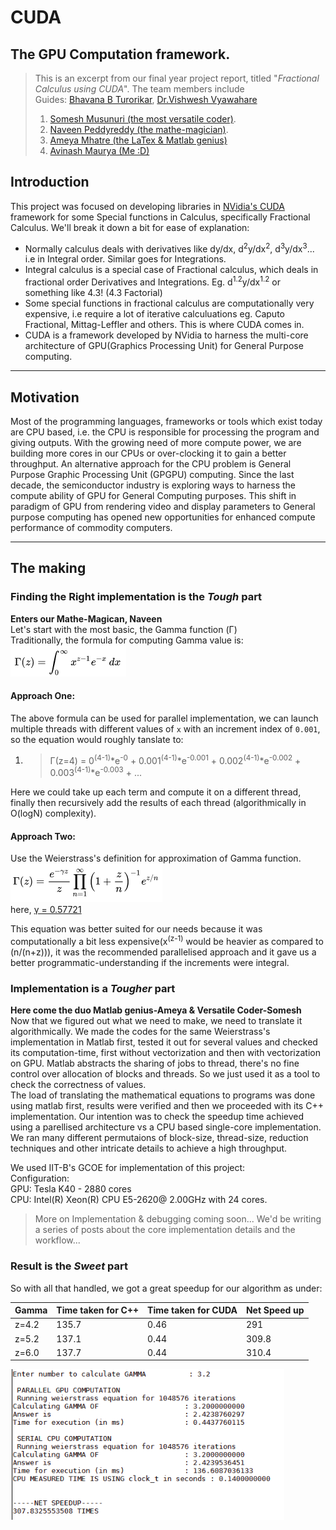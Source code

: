 # CUDA
## The GPU Computation framework.
> This is an excerpt from our final year project report, titled "*Fractional Calculus using CUDA*". The team members include   
> Guides: [Bhavana B Turorikar](https://www.linkedin.com/in/bhavana-alte-turorikar-13283620/), [Dr.Vishwesh Vyawahare](https://www.linkedin.com/in/vishwesh-vyawahare-6b472211/)
> 1. [Somesh Musunuri (the most versatile coder)](https://www.linkedin.com/in/somesh-musunuri-10639811a/).    
> 2. [Naveen Peddyreddy (the mathe-magician)](https://www.linkedin.com/in/naveen-peddyreddy-a05344142/).      
> 3. [Ameya Mhatre (the LaTex & Matlab genius)](https://www.linkedin.com/in/ameya-mhatre-46a660141/)     
> 4. [Avinash Maurya (Me :D)](https://www.linkedin.com/in/mauryaavinash/)     

## Introduction
This project was focused on developing libraries in [NVidia's CUDA](https://developer.nvidia.com/about-cuda) framework for some Special functions in Calculus, specifically Fractional Calculus. We'll break it down a bit for ease of explanation:    
* Normally calculus deals with derivatives like dy/dx, d<sup>2</sup>y/dx<sup>2</sup>, d<sup>3</sup>y/dx<sup>3</sup>... i.e in Integral order. Similar goes for Integrations.
* Integral calculus is a special case of Fractional calculus, which deals in fractional order Derivatives and Integrations. Eg. d<sup>1.2</sup>y/dx<sup>1.2</sup> or something like 4.3! (4.3 Factorial)
* Some special functions in fractional calculus are computationally very expensive, i.e require a lot of iterative calculuations eg. Caputo Fractional, Mittag-Leffler and others. This is where CUDA comes in.
* CUDA is a framework developed by NVidia to harness the multi-core architecture of GPU(Graphics Processing Unit) for General Purpose computing.
* * * *

## Motivation
Most of the programming languages, frameworks or tools which exist today are CPU based, i.e. the CPU is responsible for processing the program and giving outputs. With the growing need of more compute power, we are building more cores in our CPUs or over-clocking it to gain a better throughput. An alternative approach for the CPU problem is General Purpose Graphic Processing Unit (GPGPU) computing. Since the last decade, the semiconductor industry is exploring ways to harness the compute ability of GPU for General Computing purposes.
This shift in paradigm of GPU from rendering video and display parameters to General purpose computing has opened new opportunities for enhanced compute performance of commodity computers.

* * * *

## The making      

### Finding the Right implementation is the *Tough* part    
**Enters our Mathe-Magican, Naveen**    
Let's start with the most basic, the Gamma function (&Gamma;)   
Traditionally, the formula for computing Gamma value is:    
![Gamma Formula](images/cuda/gamma/gamma-1.png)        

#### Approach One: 
The above formula can be used for parallel implementation, we can launch multiple threads with different values of `x` with an increment index of `0.001`, so the equation would roughly tanslate to: 
1. > &Gamma;(z=4) = 0<sup>(4-1)</sup>*e<sup>-0</sup> +  0.001<sup>(4-1)</sup>*e<sup>-0.001</sup> + 0.002<sup>(4-1)</sup>*e<sup>-0.002</sup> + 0.003<sup>(4-1)</sup>*e<sup>-0.003</sup> + ...    

Here we could take up each term and compute it on a different thread, finally then recursively add the results of each thread (algorithmically in O(logN) complexity).

#### Approach Two:
Use the Weierstrass's definition for approximation of Gamma function.   
![Weierstrass's formula](images/cuda/gamma/gamma-2.png)        
here, [&gamma; = 0.57721](https://en.wikipedia.org/wiki/Euler%E2%80%93Mascheroni_constant)      

This equation was better suited for our needs because it was computationally a bit less expensive(x<sup/>(z-1)</sup> would be heavier as compared to (n/(n+z))), it was the recommended parallelised approach and it gave us a better programmatic-understanding if the increments were integral.


### Implementation is a *Tougher* part  
**Here come the duo Matlab genius-Ameya & Versatile Coder-Somesh**  
Now that we figured out what we need to make, we need to translate it algorithmically. We made the codes for the same Weierstrass's implementation in Matlab first, tested it out for several values and checked its computation-time, first without vectorization and then with vectorization on GPU. Matlab abstracts the sharing of jobs to thread, there's no fine control over allocation of blocks and threads. So we just used it as a tool to check the correctness of values.      
The load of translating the mathematical equations to programs was done using matlab first, results were verified and then we proceeded with its C++ implementation. Our intention was to check the speedup time achieved using a parellised architecture vs a CPU based single-core implementation.   
We ran many different permutaions of block-size, thread-size, reduction techniques and other intricate details to achieve a high throughput.    

We used IIT-B's GCOE for implementation of this project:    
Configuration:      
GPU: Tesla K40 - 2880 cores     
CPU: Intel(R) Xeon(R) CPU E5-2620@ 2.00GHz with 24 cores.   

> More on Implementation & debugging coming soon... We'd be writing a series of posts about the core implementation details and the workflow...

### Result is the *Sweet* part
So with all that handled, we got a great speedup for our algorithm as under:

|Gamma          |Time taken for C++ |Time taken for CUDA | Net Speed up   |
|---------------|-------------------|---------------|---------------|
|z=4.2          |135.7              |0.46           |291            |
|z=5.2          |137.1              |0.44           |309.8          |
|z=6.0          |137.7              |0.44           |310.4          |

![Gamma results](images/cuda/gamma/gamma-3.png)

